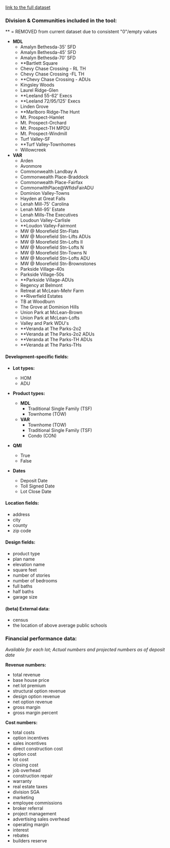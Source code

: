 [link to the full dataset](https://docs.google.com/spreadsheets/d/1Yt8bB5AArzjYrUVCXi8rJPffnok_-HHwGsFtL3QSD9o/edit?gid=34364619#gid=34364619v)

### **Division & Communities included in the tool:**
** = REMOVED from current dataset due to consistent "0"/empty values

 - **MDL**
   - Amalyn Bethesda-35' SFD
   - Amalyn Bethesda-45' SFD
   - Amalyn Bethesda-70' SFD
   - **Bartlett Square 
   - Chevy Chase Crossing - RL TH
   - Chevy Chase Crossing -FL TH
   - **Chevy Chase Crossing - ADUs
   - Kingsley Woods
   - Laurel Ridge-Glen
   - **Leeland 55-62' Execs
   - **Leeland 72/95/125' Execs
   - Linden Grove
   - **Marlboro Ridge-The Hunt
   - Mt. Prospect-Hamlet
   - Mt. Prospect-Orchard
   - Mt. Prospect-TH MPDU
   - Mt. Prospect-Windmill
   - Turf Valley-SF
   - **Turf Valley-Townhomes
   - Willowcreek
 - **VAR**
   - Arden
   - Avonmore
   - Commonwealth Landbay A
   - Commonwealth Place-Braddock
   - Commonwealth Place-Fairfax
   - CommonwlthPlace@WfldsFairADU
   - Dominion Valley-Towns
   - Hayden at Great Falls
   - Lenah Mill-75' Carolina
   - Lenah Mill-95' Estate
   - Lenah Mills-The Executives
   - Loudoun Valley-Carlisle
   - **Loudon Valley-Fairmont
   - MW @ Moorefield Stn-Flats
   - MW @ Moorefield Stn-Lifts ADUs
   - MW @ Moorefield Stn-Lofts II 
   - MW @ Moorefield Stn-Lofts N
   - MW @ Moorefield Stn-Towns N
   - MW @ Moorefield Stn-Lofts ADU
   - MW @ Moorefield Stn-Brownstones
   - Parkside Village-40s
   - Parkside Village-50s
   - **Parkside Village-ADUs
   - Regency at Belmont
   - Retreat at McLean-Mehr Farm
   - **Riverfield Estates
   - TB at Woodburn
   - The Grove at Dominion Hills
   - Union Park at McLean-Brown
   - Union Park at McLean-Lofts
   - Valley and Park WDU's
   - **Veranda at The Parks-2o2
   - **Veranda at The Parks-2o2 ADUs
   - **Veranda at The Parks-TH ADUs
   - **Veranda at The Parks-THs

#### **Development-specific fields:**
 - **Lot types:**
   - HOM
   - ADU

 - **Product types:**

   - **MDL**
     - Traditional Single Family (TSF)
     - Townhome (TOW)
   - **VAR**
     - Townhome (TOW)
     - Traditional Single Family (TSF)
     - Condo (CON)

 - **QMI**
   - True
   - False

 - **Dates**
   - Deposit Date
   - Toll Signed Date
   - Lot Close Date


#### **Location fields:**
 - address
 - city
 - county
 - zip code

#### **Design fields:**
 - product type
 - plan name
 - elevation name
 - square feet
 - number of stories
 - number of bedrooms
 - full baths
 - half baths
 - garage size

#### **(beta) External data:**
 - census
 - the location of above average public schools 

### **Financial performance data:**
  *Available for each lot; Actual numbers and projected numbers as of deposit date*

**Revenue numbers:**
 - total revenue
 - base house price
 - net lot premium
 - structural option revenue
 - design option revenue
 - net option revenue
 - gross margin
 - gross margin percent

**Cost numbers:**
 - total costs
 - option incentives
 - sales incentives
 - direct construction cost
 - option cost
 - lot cost
 - closing cost
 - job overhead
 - construction repair
 - warranty
 - real estate taxes
 - division SGA
 - marketing
 - employee commissions
 - broker referral
 - project management
 - advertising sales overhead
 - operating margin
 - interest
 - rebates
 - builders reserve

